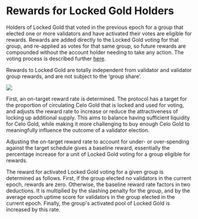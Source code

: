 # Rewards for Locked Gold Holders

Holders of Locked Gold that voted in the previous epoch for a group that elected one or more validators and have activated their votes are eligible for rewards. Rewards are added directly to the Locked Gold voting for that group, and re-applied as votes for that same group, so future rewards are compounded without the account holder needing to take any action. The voting process is described further [here](../locked-gold.md).

Rewards to Locked Gold are totally independent from validator and validator group rewards, and are not subject to the ‘group share’.

![](https://storage.googleapis.com/celo-website/docs/locked-gold-rewards.jpg)

First, an on-target reward rate is determined. The protocol has a target for the proportion of circulating Celo Gold that is locked and used for voting, and adjusts the reward rate to increase or reduce the attractiveness of locking up additional supply. This aims to balance having sufficient liquidity for Celo Gold, while making it more challenging to buy enough Celo Gold to meaningfully influence the outcome of a validator election.

Adjusting the on-target reward rate to account for under- or over-spending against the target schedule gives a baseline reward, essentially the percentage increase for a unit of Locked Gold voting for a group eligible for rewards.

The reward for activated Locked Gold voting for a given group is determined as follows. First, if the group elected no validators in the current epoch, rewards are zero. Otherwise, the baseline reward rate factors in two deductions. It is multiplied by the slashing penalty for the group, and by the average epoch uptime score for validators in the group elected in the current epoch. Finally, the group's activated pool of Locked Gold is increased by this rate.

